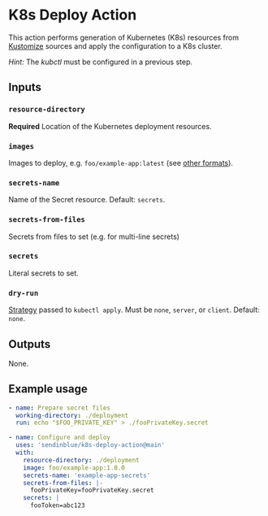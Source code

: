 # K8s Deploy Action

This action performs generation of Kubernetes (K8s) resources from 
[Kustomize] sources and apply the configuration to a K8s cluster.

*Hint:* The _kubctl_ must be configured in a previous step.

## Inputs

### `resource-directory`

**Required** Location of the Kubernetes deployment resources.

### `images`

Images to deploy, e.g. `foo/example-app:latest` (see [other formats](https://github.com/kubernetes-sigs/kustomize/blob/master/examples/image.md)).

### `secrets-name`

Name of the Secret resource. Default: `secrets`.

### `secrets-from-files`

Secrets from files to set (e.g. for multi-line secrets)

### `secrets`

Literal secrets to set.

### `dry-run`

[Strategy](https://kubernetes.io/docs/reference/generated/kubectl/kubectl-commands#apply) passed to `kubectl apply`. Must be `none`, `server`, or `client`. Default: `none`. 

## Outputs

None.

## Example usage

```yaml
- name: Prepare secret files
  working-directory: ./deployment
  run: echo "$FOO_PRIVATE_KEY" > ./fooPrivateKey.secret

- name: Configure and deploy
  uses: 'sendinblue/k8s-deploy-action@main'
  with:
    resource-directory: ./deployment
    image: foo/example-app:1.0.0
    secrets-name: 'example-app-secrets'
    secrets-from-files: |-
      fooPrivateKey=fooPrivateKey.secret
    secrets: |
      fooToken=abc123
```

[Kustomize]: https://kubernetes.io/docs/tasks/manage-kubernetes-objects/kustomization/
